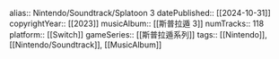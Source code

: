 alias:: Nintendo/Soundtrack/Splatoon 3
datePublished:: [[2024-10-31]]
copyrightYear:: [[2023]]
musicAlbum:: [[斯普拉遁 3]]
numTracks:: 118
platform:: [[Switch]] 
gameSeries:: [[斯普拉遁系列]]
tags:: [[Nintendo]], [[Nintendo/Soundtrack]], [[MusicAlbum]]
